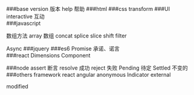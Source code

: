 ###base
version 版本
help 帮助
###html
###css
transform
###UI
interactive 互动    
###javascript

数组方法
array 数组
concat
splice
slice
shift
filter

Async
###jquery
###es6
Promise 承诺、诺言    
###react
Dimensions
Component

###node
assert 断言
resolve 成功
reject 失败
Pending 待定
Settled 不变的
###others
framework
react 
angular
anonymous
Indicator
external


modified 
